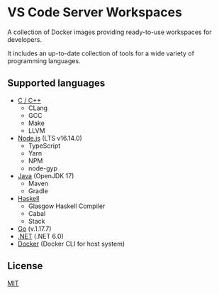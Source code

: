 # VS Code Server Workspaces 

A collection of Docker images providing ready-to-use workspaces for developers.

It includes an up-to-date collection of tools for a wide variety of programming languages.

## Supported languages

- [C / C++](/c)
    - CLang
    - GCC
    - Make
    - LLVM
- [Node.js](/node-js) (LTS v16.14.0)
    - TypeScript
    - Yarn
    - NPM
    - node-gyp
- [Java](/java) (OpenJDK 17)
    - Maven
    - Gradle
- [Haskell](/haskell)
    - Glasgow Haskell Compiler
    - Cabal
    - Stack
- [Go](/go) (v.1.17.7)
- [.NET](/dotnet) (.NET 6.0)
- [Docker](/docker) (Docker CLI for host system)

## License

[MIT](https://choosealicense.com/licenses/mit/)

